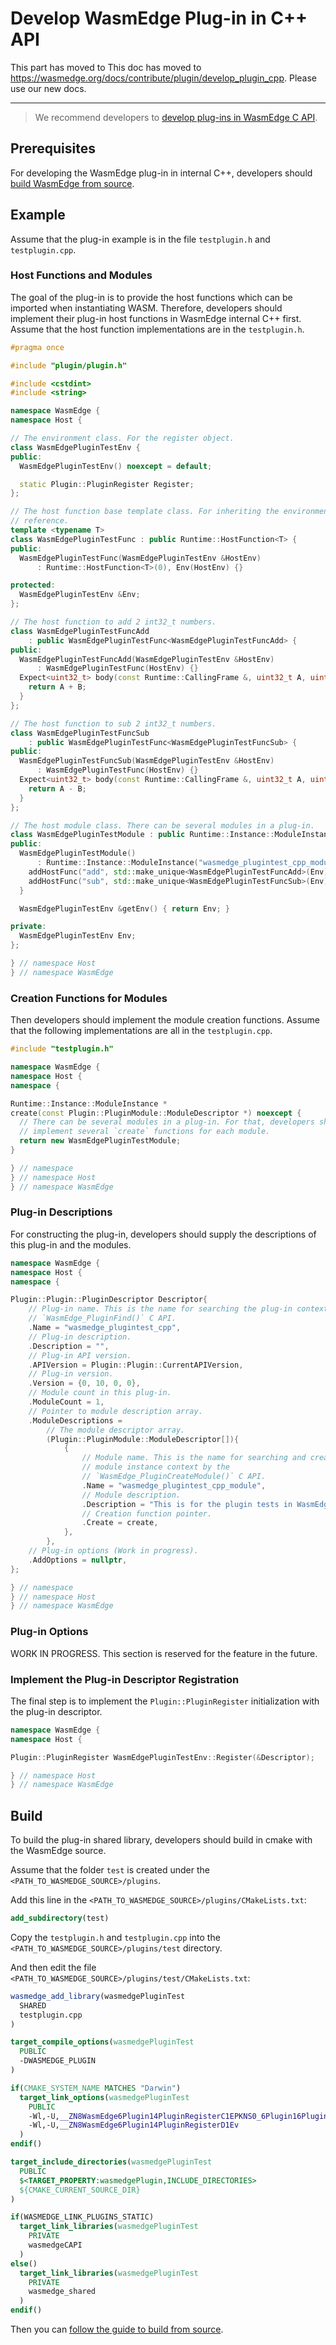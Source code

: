 # Develop WasmEdge Plug-in in C++ API

This part has moved to This doc has moved to https://wasmedge.org/docs/contribute/plugin/develop_plugin_cpp. Please use our new docs.

---

> We recommend developers to [develop plug-ins in WasmEdge C API](c.md).

## Prerequisites

For developing the WasmEdge plug-in in internal C++, developers should [build WasmEdge from source](../contribute/build_from_src.md).

## Example

Assume that the plug-in example is in the file `testplugin.h` and `testplugin.cpp`.

### Host Functions and Modules

The goal of the plug-in is to provide the host functions which can be imported when instantiating WASM.
Therefore, developers should implement their plug-in host functions in WasmEdge internal C++ first.
Assume that the host function implementations are in the `testplugin.h`.

```cpp
#pragma once

#include "plugin/plugin.h"

#include <cstdint>
#include <string>

namespace WasmEdge {
namespace Host {

// The environment class. For the register object.
class WasmEdgePluginTestEnv {
public:
  WasmEdgePluginTestEnv() noexcept = default;

  static Plugin::PluginRegister Register;
};

// The host function base template class. For inheriting the environment class
// reference.
template <typename T>
class WasmEdgePluginTestFunc : public Runtime::HostFunction<T> {
public:
  WasmEdgePluginTestFunc(WasmEdgePluginTestEnv &HostEnv)
      : Runtime::HostFunction<T>(0), Env(HostEnv) {}

protected:
  WasmEdgePluginTestEnv &Env;
};

// The host function to add 2 int32_t numbers.
class WasmEdgePluginTestFuncAdd
    : public WasmEdgePluginTestFunc<WasmEdgePluginTestFuncAdd> {
public:
  WasmEdgePluginTestFuncAdd(WasmEdgePluginTestEnv &HostEnv)
      : WasmEdgePluginTestFunc(HostEnv) {}
  Expect<uint32_t> body(const Runtime::CallingFrame &, uint32_t A, uint32_t B) {
    return A + B;
  }
};

// The host function to sub 2 int32_t numbers.
class WasmEdgePluginTestFuncSub
    : public WasmEdgePluginTestFunc<WasmEdgePluginTestFuncSub> {
public:
  WasmEdgePluginTestFuncSub(WasmEdgePluginTestEnv &HostEnv)
      : WasmEdgePluginTestFunc(HostEnv) {}
  Expect<uint32_t> body(const Runtime::CallingFrame &, uint32_t A, uint32_t B) {
    return A - B;
  }
};

// The host module class. There can be several modules in a plug-in.
class WasmEdgePluginTestModule : public Runtime::Instance::ModuleInstance {
public:
  WasmEdgePluginTestModule()
      : Runtime::Instance::ModuleInstance("wasmedge_plugintest_cpp_module") {
    addHostFunc("add", std::make_unique<WasmEdgePluginTestFuncAdd>(Env));
    addHostFunc("sub", std::make_unique<WasmEdgePluginTestFuncSub>(Env));
  }

  WasmEdgePluginTestEnv &getEnv() { return Env; }

private:
  WasmEdgePluginTestEnv Env;
};

} // namespace Host
} // namespace WasmEdge
```

### Creation Functions for Modules

Then developers should implement the module creation functions.
Assume that the following implementations are all in the `testplugin.cpp`.

```cpp
#include "testplugin.h"

namespace WasmEdge {
namespace Host {
namespace {

Runtime::Instance::ModuleInstance *
create(const Plugin::PluginModule::ModuleDescriptor *) noexcept {
  // There can be several modules in a plug-in. For that, developers should
  // implement several `create` functions for each module.
  return new WasmEdgePluginTestModule;
}

} // namespace
} // namespace Host
} // namespace WasmEdge
```

### Plug-in Descriptions

For constructing the plug-in, developers should supply the descriptions of this plug-in and the modules.

```cpp
namespace WasmEdge {
namespace Host {
namespace {

Plugin::Plugin::PluginDescriptor Descriptor{
    // Plug-in name. This is the name for searching the plug-in context by the
    // `WasmEdge_PluginFind()` C API.
    .Name = "wasmedge_plugintest_cpp",
    // Plug-in description.
    .Description = "",
    // Plug-in API version.
    .APIVersion = Plugin::Plugin::CurrentAPIVersion,
    // Plug-in version.
    .Version = {0, 10, 0, 0},
    // Module count in this plug-in.
    .ModuleCount = 1,
    // Pointer to module description array.
    .ModuleDescriptions =
        // The module descriptor array.
        (Plugin::PluginModule::ModuleDescriptor[]){
            {
                // Module name. This is the name for searching and creating the
                // module instance context by the
                // `WasmEdge_PluginCreateModule()` C API.
                .Name = "wasmedge_plugintest_cpp_module",
                // Module description.
                .Description = "This is for the plugin tests in WasmEdge.",
                // Creation function pointer.
                .Create = create,
            },
        },
    // Plug-in options (Work in progress).
    .AddOptions = nullptr,
};

} // namespace
} // namespace Host
} // namespace WasmEdge
```

### Plug-in Options

WORK IN PROGRESS. This section is reserved for the feature in the future.

### Implement the Plug-in Descriptor Registration

The final step is to implement the `Plugin::PluginRegister` initialization with the plug-in descriptor.

```cpp
namespace WasmEdge {
namespace Host {

Plugin::PluginRegister WasmEdgePluginTestEnv::Register(&Descriptor);

} // namespace Host
} // namespace WasmEdge
```

## Build

To build the plug-in shared library, developers should build in cmake with the WasmEdge source.

Assume that the folder `test` is created under the `<PATH_TO_WASMEDGE_SOURCE>/plugins`.

Add this line in the `<PATH_TO_WASMEDGE_SOURCE>/plugins/CMakeLists.txt`:

```cmake
add_subdirectory(test)
```

Copy the `testplugin.h` and `testplugin.cpp` into the `<PATH_TO_WASMEDGE_SOURCE>/plugins/test` directory.

And then edit the file `<PATH_TO_WASMEDGE_SOURCE>/plugins/test/CMakeLists.txt`:

```cmake
wasmedge_add_library(wasmedgePluginTest
  SHARED
  testplugin.cpp
)

target_compile_options(wasmedgePluginTest
  PUBLIC
  -DWASMEDGE_PLUGIN
)

if(CMAKE_SYSTEM_NAME MATCHES "Darwin")
  target_link_options(wasmedgePluginTest
    PUBLIC
    -Wl,-U,__ZN8WasmEdge6Plugin14PluginRegisterC1EPKNS0_6Plugin16PluginDescriptorE
    -Wl,-U,__ZN8WasmEdge6Plugin14PluginRegisterD1Ev
  )
endif()

target_include_directories(wasmedgePluginTest
  PUBLIC
  $<TARGET_PROPERTY:wasmedgePlugin,INCLUDE_DIRECTORIES>
  ${CMAKE_CURRENT_SOURCE_DIR}
)

if(WASMEDGE_LINK_PLUGINS_STATIC)
  target_link_libraries(wasmedgePluginTest
    PRIVATE
    wasmedgeCAPI
  )
else()
  target_link_libraries(wasmedgePluginTest
    PRIVATE
    wasmedge_shared
  )
endif()
```

Then you can [follow the guide to build from source](../contribute/build_from_src/linux.md).
